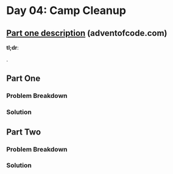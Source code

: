 # Day 04: Camp Cleanup

## [Part one description](https://adventofcode.com/2022/day/4) (adventofcode.com)

**tl;dr**:

.


## Part One

### Problem Breakdown

### Solution



## Part Two

### Problem Breakdown

### Solution